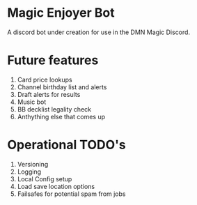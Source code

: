 # Magic Enjoyer Bot
A discord bot under creation for use in the DMN Magic Discord.

# Future features
1. Card price lookups
2. Channel birthday list and alerts
3. Draft alerts for results
4. Music bot
5. BB decklist legality check
6. Anthything else that comes up

# Operational TODO's
1. Versioning
2. Logging
3. Local Config setup
4. Load save location options
5. Failsafes for potential spam from jobs

